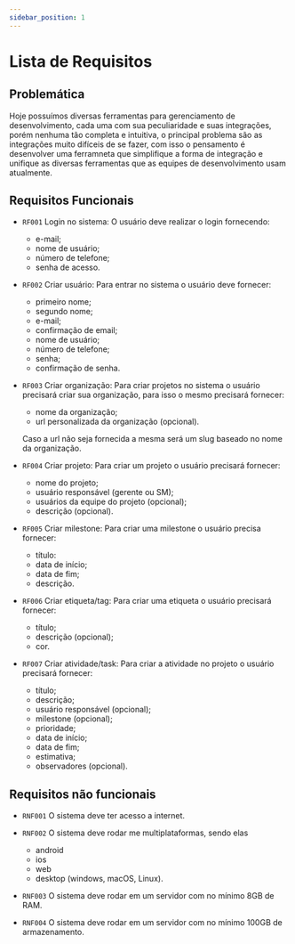 ```yaml
---
sidebar_position: 1
---
```

# Lista de Requisitos

## Problemática

Hoje possuímos diversas ferramentas para gerenciamento de desenvolvimento, cada uma com sua peculiaridade e suas integrações, porém nenhuma tão completa e intuitiva, o principal problema são as integrações muito difíceis de se fazer, com isso o pensamento é desenvolver uma ferramneta que simplifique a forma de integração e unifique as diversas ferramentas que as equipes de desenvolvimento usam atualmente.

## Requisitos Funcionais

- `RF001` Login no sistema: O usuário deve realizar o login fornecendo:
  - e-mail;
  - nome de usuário;
  - número de telefone;
  - senha de acesso.

- `RF002` Criar usuário: Para entrar no sistema o usuário deve fornecer:
  - primeiro nome;
  - segundo nome;
  - e-mail;
  - confirmação de email;
  - nome de usuário;
  - número de telefone;
  - senha;
  - confirmação de senha.

- `RF003` Criar organização: Para criar projetos no sistema o usuário precisará criar sua organização, para isso o mesmo precisará fornecer:
  - nome da organização;
  - url personalizada da organização (opcional).

  Caso a url não seja fornecida a mesma será um slug baseado no nome da organização.

- `RF004` Criar projeto: Para criar um projeto o usuário precisará fornecer:
  - nome do projeto;
  - usuário responsável (gerente ou SM);
  - usuários da equipe do projeto (opcional);
  - descrição (opcional).

- `RF005` Criar milestone: Para criar uma milestone o usuário precisa fornecer:
  - título:
  - data de início;
  - data de fim;
  - descrição.

- `RF006` Criar etiqueta/tag: Para criar uma etiqueta o usuário precisará fornecer:
  - título;
  - descrição (opcional);
  - cor.

- `RF007` Criar atividade/task: Para criar a atividade no projeto o usuário precisará fornecer:
  - título;
  - descrição;
  - usuário responsável (opcional);
  - milestone (opcional);
  - prioridade;
  - data de início;
  - data de fim;
  - estimativa;
  - observadores (opcional).

## Requisitos não funcionais

- `RNF001` O sistema deve ter acesso a internet.

- `RNF002` O sistema deve rodar me multiplataformas, sendo elas
  - android
  - ios
  - web
  - desktop (windows, macOS, Linux).

- `RNF003` O sistema deve rodar em um servidor com no mínimo 8GB de RAM.

- `RNF004` O sistema deve rodar em um servidor com no mínimo 100GB de armazenamento.
